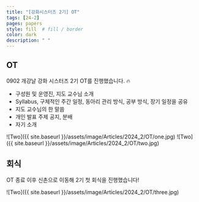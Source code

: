 ```yaml
---
title: "[강화시스터즈 2기] OT"
tags: [24-2]
pages: papers
style: fill  # fill / border 
color: dark
description: " "
---
```


## OT

0902 개강날 강화 시스터즈 2기 OT를 진행했습니다. 🔥

- 구성원 및 운영진, 지도 교수님 소개
- Syllabus, 구체적인 주간 일정, 동아리 관리 방식, 공부 방식, 장기 일정을 공유
- 지도 교수님의 한 말씀 
- 개인 발표 주제 공지, 분배
- 자기 소개 

![Two]({{ site.baseurl }}/assets/image/Articles/2024_2/OT/one.jpg)
![Two]({{ site.baseurl }}/assets/image/Articles/2024_2/OT/two.jpg)

## 회식  
OT 종료 이후 신촌으로 이동해 2기 첫 회식을 진행했습니다!  

![Two]({{ site.baseurl }}/assets/image/Articles/2024_2/OT/three.jpg)
